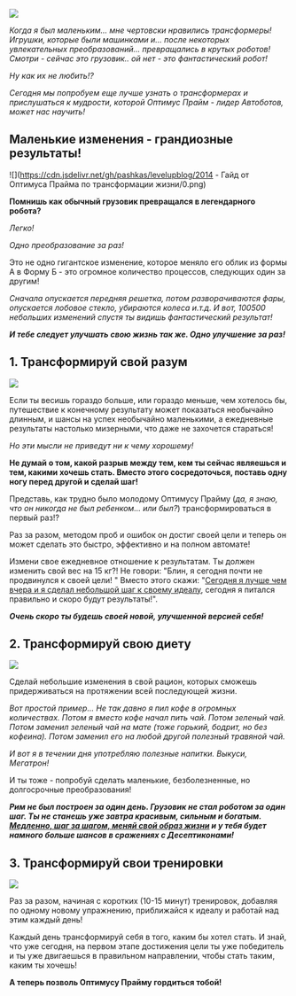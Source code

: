 
<!-- 
Title: Гайд от Оптимуса Прайма по трансформации жизни 
PostId: 8310000059540185969 
Published: true
-->

![](https://cdn.jsdelivr.net/gh/pashkas/levelupblog/2014%20-%20Гайд%20от%20Оптимуса%20Прайма%20по%20трансформации%20жизни/0.jpg)

*Когда я был маленьким... мне чертовски нравились трансформеры! Игрушки, которые были машинками и... после некоторых увлекательных преобразований... превращались в крутых роботов! Смотри - сейчас это грузовик.. ой нет - это фантастический робот!*

*Ну как их не любить!?*

*Сегодня мы попробуем еще лучше узнать о трансформерах и прислушаться к мудрости, которой Оптимус Прайм - лидер Автоботов, может нас научить!*

<!--more-->

## Маленькие изменения - грандиозные результаты!

![](https://cdn.jsdelivr.net/gh/pashkas/levelupblog/2014 - Гайд от Оптимуса Прайма по трансформации жизни/0.png)

**Помнишь как обычный грузовик превращался в легендарного робота?**

*Легко!*

*Одно преобразование за раз!*

Это не одно гигантское изменение, которое меняло его облик из формы А в Форму Б - это огромное количество процессов, следующих один за другим!

*Сначала опускается передняя решетка, потом разворачиваются фары, опускается лобовое стекло, убираются колеса и.т.д. И вот, 100500 небольших изменений спустя ты видишь фантастический результат!*

***И тебе следует улучшать свою жизнь так же. Одно улучшение за раз!***

## 1. Трансформируй свой разум

![](https://cdn.jsdelivr.net/gh/pashkas/levelupblog/2014%20-%20Гайд%20от%20Оптимуса%20Прайма%20по%20трансформации%20жизни/1.png)

Если ты весишь гораздо больше, или гораздо меньше, чем хотелось бы, путешествие к конечному результату может показаться необычайно длинным, и шансы на успех необычайно маленькими, а ежедневные результаты настолько мизерными, что даже не захочется стараться!

*Но эти мысли не приведут ни к чему хорошему!*

**Не думай о том, какой разрыв между тем, кем ты сейчас являешься и тем, какими хочешь стать. Вместо этого сосредоточься, поставь одну ногу перед другой и сделай шаг!**

Представь, как трудно было молодому Оптимусу Прайму (*да, я знаю, что он никогда не был ребенком... или был?*) трансформироваться в первый раз!?

Раз за разом, методом проб и ошибок он достиг своей цели и теперь он может сделать это быстро, эффективно и на полном автомате!

Измени свое ежедневное отношение к результатам. Ты должен изменить свой вес на 15 кг?! Не говори: \"Блин, я сегодня почти не продвинулся к своей цели! " Вместо этого скажи: "[Сегодня я лучше чем вчера и я сделал небольшой шаг к своему идеалу](http://nerdistway.blogspot.com/2014/03/blog-post_19.html), сегодня я питался правильно и скоро будут результаты!".

***Очень скоро ты будешь своей новой, улучшенной версией себя!***

## 2. Трансформируй свою диету

![](https://cdn.jsdelivr.net/gh/pashkas/levelupblog/2014%20-%20Гайд%20от%20Оптимуса%20Прайма%20по%20трансформации%20жизни/2.png)

Сделай небольшие изменения в свой рацион, которых сможешь придерживаться на протяжении всей последующей жизни.

*Вот простой пример... Не так давно я пил кофе в огромных количествах. Потом я вместо кофе начал пить чай. Потом зеленый чай. Потом заменил зеленый чай на мате (тоже горький, бодрит, но без кофеина). Потом заменил его на любой другой полезный травяной чай.*

*И вот я в течении дня употребляю полезные напитки. Выкуси, Мегатрон!*

И ты тоже - попробуй сделать маленькие, безболезненные, но долгосрочные преобразования!

***Рим не был построен за один день. Грузовик не стал роботом за один шаг. Ты не станешь уже завтра красивым, сильным и богатым. [Медленно, шаг за шагом, меняй свой образ жизни](http://nerdistway.blogspot.com/2014/09/blog-post_4.html) и у тебя будет намного больше шансов в сражениях с Десептиконами!***

## 3. Трансформируй свои тренировки

![](https://cdn.jsdelivr.net/gh/pashkas/levelupblog/2014%20-%20Гайд%20от%20Оптимуса%20Прайма%20по%20трансформации%20жизни/3.png)

Раз за разом, начиная с коротких (10-15 минут) тренировок, добавляя по одному новому упражнению, приближайся к идеалу и работай над этим каждый день!

Каждый день трансформируй себя в того, каким бы хотел стать. И знай, что уже сегодня, на первом этапе достижения цели ты уже победитель и ты уже двигаешься в правильном направлении, чтобы стать таким, каким ты хочешь!

**А теперь позволь Оптимусу Прайму гордиться тобой!**

